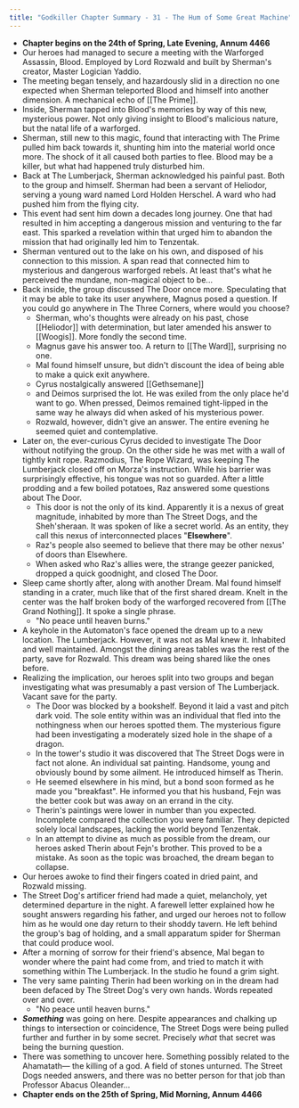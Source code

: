 ```yaml
---
title: "Godkiller Chapter Summary - 31 - The Hum of Some Great Machine"
---
```

- **Chapter begins on the 24th of Spring, Late Evening, Annum 4466**
- Our heroes had managed to secure a meeting with the Warforged Assassin, Blood. Employed by Lord Rozwald and built by Sherman's creator, Master Logician Yaddio.
- The meeting began tensely, and hazardously slid in a direction no one expected when Sherman teleported Blood and himself into another dimension. A mechanical echo of [[The Prime]].
- Inside, Sherman tapped into Blood's memories by way of this new, mysterious power. Not only giving insight to Blood's malicious nature, but the natal life of a warforged.
- Sherman, still new to this magic, found that interacting with The Prime pulled him back towards it, shunting him into the material world once more. The shock of it all caused both parties to flee. Blood may be a killer, but what had happened truly disturbed him.
- Back at The Lumberjack, Sherman acknowledged his painful past. Both to the group and himself. Sherman had been a servant of Heliodor, serving a young ward named Lord Holden Herschel. A ward who had pushed him from the flying city. 
- This event had sent him down a decades long journey. One that had resulted in him accepting a dangerous mission and venturing to the far east. This sparked a revelation within that urged him to abandon the mission that had originally led him to Tenzentak.
- Sherman ventured out to the lake on his own, and disposed of his connection to this mission. A span read that connected him to mysterious and dangerous warforged rebels. At least that's what he perceived the mundane, non-magical object to be...
- Back inside, the group discussed The Door once more. Speculating that it may be able to take its user anywhere, Magnus posed a question. If you could go anywhere in The Three Corners, where would you choose?
	- Sherman, who's thoughts were already on his past, chose [[Heliodor]] with determination, but later amended his answer to [[Woogis]]. More fondly the second time.
	- Magnus gave his answer too. A return to [[The Ward]], surprising no one.
	- Mal found himself unsure, but didn't discount the idea of being able to make a quick exit anywhere.
	- Cyrus nostalgically answered [[Gethsemane]] 
	- and Deimos surprised the lot. He was exiled from the only place he'd want to go. When pressed, Deimos remained tight-lipped in the same way he always did when asked of his mysterious power.
	- Rozwald, however, didn't give an answer. The entire evening he seemed quiet and contemplative.
- Later on, the ever-curious Cyrus decided to investigate The Door without notifying the group. On the other side he was met with a wall of tightly knit rope. Razmodius, The Rope Wizard, was keeping The Lumberjack closed off on Morza's instruction. While his barrier was surprisingly effective, his tongue was not so guarded. After a little prodding and a few boiled potatoes, Raz answered some questions about The Door.
	- This door is not the only of its kind. Apparently it is a nexus of great magnitude, inhabited by more than The Street Dogs, and the Sheh'sheraan. It was spoken of like a secret world. As an entity, they call this nexus of interconnected places "**Elsewhere**".
	- Raz's people also seemed to believe that there may be other nexus' of doors than Elsewhere.
	- When asked who Raz's allies were, the strange geezer panicked, dropped a quick goodnight, and closed The Door.
- Sleep came shortly after, along with another Dream. Mal found himself standing in a crater, much like that of the first shared dream. Knelt in the center was the half broken body of the warforged recovered from [[The Grand Nothing]]. It spoke a single phrase.
	- "No peace until heaven burns."
- A keyhole in the Automaton's face opened the dream up to a new location. The Lumberjack. However, it was not as Mal knew it. Inhabited and well maintained. Amongst the dining areas tables was the rest of the party, save for Rozwald. This dream was being shared like the ones before.
- Realizing the implication, our heroes split into two groups and began investigating what was presumably a past version of The Lumberjack. Vacant save for the party.
	- The Door was blocked by a bookshelf. Beyond it laid a vast and pitch dark void. The sole entity within was an individual that fled into the nothingness when our heroes spotted them. The mysterious figure had been investigating a moderately sized hole in the shape of a dragon.
	- In the tower's studio it was discovered that The Street Dogs were in fact not alone. An individual sat painting. Handsome, young and obviously bound by some ailment. He introduced himself as Therin.
	- He seemed elsewhere in his mind, but a bond soon formed as he made you "breakfast". He informed you that his husband, Fejn was the better cook but was away on an errand in the city.
	- Therin's paintings were lower in number than you expected. Incomplete compared the collection you were familiar. They depicted solely local landscapes, lacking the world beyond Tenzentak.
	- In an attempt to divine as much as possible from the dream, our heroes asked Therin about Fejn's brother. This proved to be a mistake. As soon as the topic was broached, the dream began to collapse.
- Our heroes awoke to find their fingers coated in dried paint, and Rozwald missing.
- The Street Dog's artificer friend had made a quiet, melancholy, yet determined departure in the night. A farewell letter explained how he sought answers regarding his father, and urged our heroes not to follow him as he would one day return to their shoddy tavern. He left behind the group's bag of holding, and a small apparatum spider for Sherman that could produce wool.
- After a morning of sorrow for their friend's absence, Mal began to wonder where the paint had come from, and tried to match it with something within The Lumberjack. In the studio he found a grim sight.
- The very same painting Therin had been working on in the dream had been defaced by The Street Dog's very own hands. Words repeated over and over.
	- "No peace until heaven burns."
- ***Something*** was going on here. Despite appearances and chalking up things to intersection or coincidence, The Street Dogs were being pulled further and further in by some secret. Precisely *what* that secret was being the burning question.
- There was something to uncover here. Something possibly related to the Ahamatath— the killing of a god. A field of stones unturned. The Street Dogs needed answers, and there was no better person for that job than Professor Abacus Oleander...
- **Chapter ends on the 25th of Spring, Mid Morning, Annum 4466**